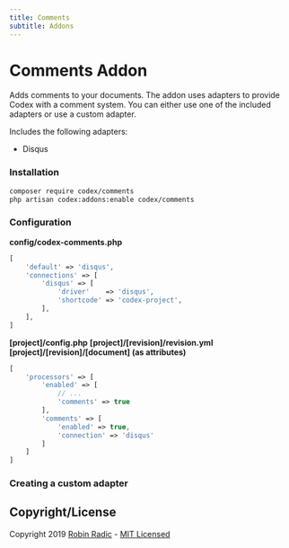 ```yaml
---
title: Comments
subtitle: Addons
---
```


# Comments Addon

Adds comments to your documents.
The addon uses adapters to provide Codex with a comment system. You can either use one of the included adapters or use a custom adapter.  

Includes the following adapters:
- Disqus


### Installation
```bash
composer require codex/comments
php artisan codex:addons:enable codex/comments
```


### Configuration
**config/codex-comments.php**
```php
[
    'default' => 'disqus',
    'connections' => [
        'disqus' => [
            'driver'    => 'disqus',
            'shortcode' => 'codex-project',
        ],
    ],
]
```

**[project]/config.php**
**[project]/[revision]/revision.yml**
**[project]/[revision]/[document] (as attributes)**
```php
[
    'processors' => [
        'enabled' => [
            // ...
            'comments' => true
        ],
        'comments' => [
            'enabled' => true,
            'connection' => 'disqus' 
        ]
    ]
]
```


### Creating a custom adapter



<!--*codex:hide*-->
## Copyright/License
Copyright 2019 [Robin Radic](https://github.com/RobinRadic) - [MIT Licensed](LICENSE.md)
<!--*codex:/hide*-->
